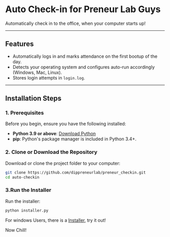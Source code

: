 # Auto Check-in for Preneur Lab Guys

Automatically check in to the office, when your computer starts up!

---

## **Features**
- Automatically logs in and marks attendance on the first bootup of the day.
- Detects your operating system and configures auto-run accordingly (Windows, Mac, Linux).
- Stores login attempts in `login.log`.

---

## **Installation Steps**

### 1. Prerequisites
Before you begin, ensure you have the following installed:
- **Python 3.9 or above**: [Download Python](https://www.python.org/downloads/)
- **pip**: Python's package manager is included in Python 3.4+.

### 2. Clone or Download the Repository
Download or clone the project folder to your computer:
```bash
git clone https://github.com/dippreneurlab/preneur_checkin.git
cd auto-checkin
```

### 3.Run the Installer 
Run the installer:
```bash
python installer.py
```

For windows Users, there is a [Installer](https://github.com/dippreneurlab/preneur_checkin/releases/download/installer/auto_checkin_v0.0.1.exe), try it out!

Now Chill!
